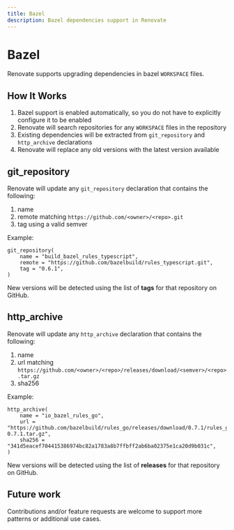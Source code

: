 ```yaml
---
title: Bazel
description: Bazel dependencies support in Renovate
---
```


# Bazel

Renovate supports upgrading dependencies in bazel `WORKSPACE` files.

## How It Works

1.  Bazel support is enabled automatically, so you do not have to explicitly configure it to be enabled
2.  Renovate will search repositories for any `WORKSPACE` files in the repository
3.  Existing dependencies will be extracted from `git_repository` and `http_archive` declarations
4.  Renovate will replace any old versions with the latest version available

## git_repository

Renovate will update any `git_repository` declaration that contains the following:

1.  name
2.  remote matching `https://github.com/<owner>/<repo>.git`
3.  tag using a valid semver

Example:

```
git_repository(
    name = "build_bazel_rules_typescript",
    remote = "https://github.com/bazelbuild/rules_typescript.git",
    tag = "0.6.1",
)
```

New versions will be detected using the list of **tags** for that repository on GitHub.

## http_archive

Renovate will update any `http_archive` declaration that contains the following:

1.  name
2.  url matching `https://github.com/<owner>/<repo>/releases/download/<semver>/<repo>.tar.gz`
3.  sha256

Example:

```
http_archive(
    name = "io_bazel_rules_go",
    url = "https://github.com/bazelbuild/rules_go/releases/download/0.7.1/rules_go-0.7.1.tar.gz",
    sha256 = "341d5eacef704415386974bc82a1783a8b7ffbff2ab6ba02375e1ca20d9b031c",
)
```

New versions will be detected using the list of **releases** for that repository on GitHub.

## Future work

Contributions and/or feature requests are welcome to support more patterns or additional use cases.
